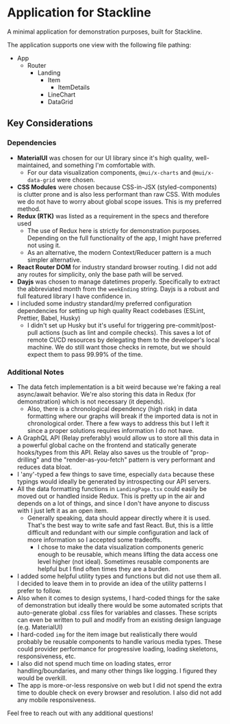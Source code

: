 # Application for Stackline

A minimal application for demonstration purposes, built for Stackline.

The application supports one view with the following file pathing:

- App
  - Router
    - Landing
      - Item
        - ItemDetails
      - LineChart
      - DataGrid

## Key Considerations

### Dependencies

- **MaterialUI** was chosen for our UI library since it's high quality, well-maintained, and something I'm comfortable with.
  - For our data visualization components, `@mui/x-charts` and `@mui/x-data-grid` were chosen.
- **CSS Modules** were chosen because CSS-in-JSX (styled-components) is clutter prone and is also less performant than raw CSS. With modules we do not have to worry about global scope issues. This is my preferred method.
- **Redux (RTK)** was listed as a requirement in the specs and therefore used
  - The use of Redux here is strictly for demonstration purposes. Depending on the full functionality of the app, I might have preferred not using it.
  - As an alternative, the modern Context/Reducer pattern is a much simpler alternative.
- **React Router DOM** for industry standard browser routing. I did not add any routes for simplicity, only the base path will be served.
- **Dayjs** was chosen to manage datetimes properly. Specifically to extract the abbreviated month from the `weekEnding` string. Dayjs is a robust and full featured library I have confidence in.
- I included some industry standard/my preferred configuration dependencies for setting up high quality React codebases (ESLint, Prettier, Babel, Husky)
  - I didn't set up Husky but it's useful for triggering pre-commit/post-pull actions (such as lint and compile checks). This saves a lot of remote CI/CD resources by delegating them to the developer's local machine. We do still want those checks in remote, but we should expect them to pass 99.99% of the time.

### Additional Notes

- The data fetch implementation is a bit weird because we're faking a real async/await behavior. We're also storing this data in Redux (for demonstration) which is not necessary (it depends).
  - Also, there is a chronological dependency (high risk) in data formatting where our graphs will break if the imported data is not in chronological order. There a few ways to address this but I left it since a proper solutions requires information I do not have.
- A GraphQL API (Relay preferably) would allow us to store all this data in a powerful global cache on the frontend and statically generate hooks/types from this API. Relay also saves us the trouble of "prop-drilling" and the "render-as-you-fetch" pattern is very performant and reduces data bloat.
- I 'any'-typed a few things to save time, especially `data` because these typings would ideally be generated by introspecting our API servers.
- All the data formatting functions in `LandingPage.tsx` could easily be moved out or handled inside Redux. This is pretty up in the air and depends on a lot of things, and since I don't have anyone to discuss with I just left it as an open item.
  - Generally speaking, data should appear directly where it is used. That's the best way to write safe and fast React. But, this is a little difficult and redundant with our simple configuration and lack of more information so I accepted some tradeoffs.
    - I chose to make the data visualization components generic enough to be reusable, which means lifting the data access one level higher (not ideal). Sometimes reusable components are helpful but I find often times they are a burden.
- I added some helpful utility types and functions but did not use them all. I decided to leave them in to provide an idea of the utility patterns I prefer to follow.
- Also when it comes to design systems, I hard-coded things for the sake of demonstration but ideally there would be some automated scripts that auto-generate global .css files for variables and classes. These scripts can even be written to pull and modify from an existing design language (e.g. MaterialUI)
- I hard-coded `img` for the item image but realistically there would probably be reusable components to handle various media types. These could provider performance for progressive loading, loading skeletons, responsiveness, etc.
- I also did not spend much time on loading states, error handling/boundaries, and many other things like logging. I figured they would be overkill.
- The app is more-or-less responsive on web but I did not spend the extra time to double check on every browser and resolution. I also did not add any mobile responsiveness.

Feel free to reach out with any additional questions!
